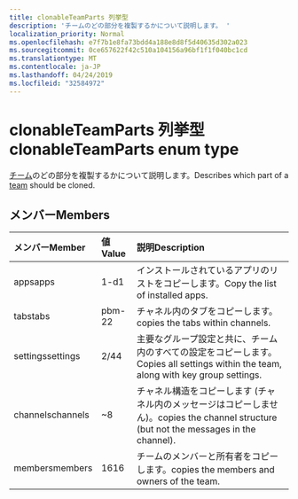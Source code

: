 ```yaml
---
title: clonableTeamParts 列挙型
description: 'チームのどの部分を複製するかについて説明します。 '
localization_priority: Normal
ms.openlocfilehash: e7f7b1e8fa73bdd4a188e8d8f5d40635d302a023
ms.sourcegitcommit: 0ce657622f42c510a104156a96bf1f1f040bc1cd
ms.translationtype: MT
ms.contentlocale: ja-JP
ms.lasthandoff: 04/24/2019
ms.locfileid: "32584972"
---
```

# <a name="clonableteamparts-enum-type"></a><span data-ttu-id="cb23c-103">clonableTeamParts 列挙型</span><span class="sxs-lookup"><span data-stu-id="cb23c-103">clonableTeamParts enum type</span></span>



<span data-ttu-id="cb23c-104">[チーム](../resources/team.md)のどの部分を複製するかについて説明します。</span><span class="sxs-lookup"><span data-stu-id="cb23c-104">Describes which part of a [team](../resources/team.md) should be cloned.</span></span> 

## <a name="members"></a><span data-ttu-id="cb23c-105">メンバー</span><span class="sxs-lookup"><span data-stu-id="cb23c-105">Members</span></span>

| <span data-ttu-id="cb23c-106">メンバー</span><span class="sxs-lookup"><span data-stu-id="cb23c-106">Member</span></span> | <span data-ttu-id="cb23c-107">値</span><span class="sxs-lookup"><span data-stu-id="cb23c-107">Value</span></span>| <span data-ttu-id="cb23c-108">説明</span><span class="sxs-lookup"><span data-stu-id="cb23c-108">Description</span></span> |
|:---------------|:--------|:----------|
|<span data-ttu-id="cb23c-109">apps</span><span class="sxs-lookup"><span data-stu-id="cb23c-109">apps</span></span>|<span data-ttu-id="cb23c-110">1-d</span><span class="sxs-lookup"><span data-stu-id="cb23c-110">1</span></span>|<span data-ttu-id="cb23c-111">インストールされているアプリのリストをコピーします。</span><span class="sxs-lookup"><span data-stu-id="cb23c-111">Copy the list of installed apps.</span></span>|
|<span data-ttu-id="cb23c-112">tabs</span><span class="sxs-lookup"><span data-stu-id="cb23c-112">tabs</span></span>|<span data-ttu-id="cb23c-113">pbm-2</span><span class="sxs-lookup"><span data-stu-id="cb23c-113">2</span></span>|<span data-ttu-id="cb23c-114">チャネル内のタブをコピーします。</span><span class="sxs-lookup"><span data-stu-id="cb23c-114">copies the tabs within channels.</span></span>|
|<span data-ttu-id="cb23c-115">settings</span><span class="sxs-lookup"><span data-stu-id="cb23c-115">settings</span></span>|<span data-ttu-id="cb23c-116">2/4</span><span class="sxs-lookup"><span data-stu-id="cb23c-116">4</span></span>|<span data-ttu-id="cb23c-117">主要なグループ設定と共に、チーム内のすべての設定をコピーします。</span><span class="sxs-lookup"><span data-stu-id="cb23c-117">Copies all settings within the team, along with key group settings.</span></span>|
|<span data-ttu-id="cb23c-118">channels</span><span class="sxs-lookup"><span data-stu-id="cb23c-118">channels</span></span>|<span data-ttu-id="cb23c-119">~</span><span class="sxs-lookup"><span data-stu-id="cb23c-119">8</span></span>|<span data-ttu-id="cb23c-120">チャネル構造をコピーします (チャネル内のメッセージはコピーしません)。</span><span class="sxs-lookup"><span data-stu-id="cb23c-120">copies the channel structure (but not the messages in the channel).</span></span>|
|<span data-ttu-id="cb23c-121">members</span><span class="sxs-lookup"><span data-stu-id="cb23c-121">members</span></span>|<span data-ttu-id="cb23c-122">16</span><span class="sxs-lookup"><span data-stu-id="cb23c-122">16</span></span>|<span data-ttu-id="cb23c-123">チームのメンバーと所有者をコピーします。</span><span class="sxs-lookup"><span data-stu-id="cb23c-123">copies the members and owners of the team.</span></span>|
